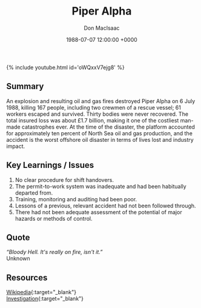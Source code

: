 ﻿---
title: Piper Alpha
author: Don MacIsaac
date: 1988-07-07 12:00:00 +0000
categories: [Accidents, Offshore]
tags: [Shift Handover, Permit to Work, Lessons Learnt]
---
{% include youtube.html id='oWQxxV7ejg8' %}
## Summary
An explosion and resulting oil and gas fires destroyed Piper Alpha on 6 July 1988, killing 167 people, including two crewmen of a rescue vessel; 61 workers escaped and survived. Thirty bodies were never recovered. The total insured loss was about £1.7 billion, making it one of the costliest man-made catastrophes ever. At the time of the disaster, the platform accounted for approximately ten percent of North Sea oil and gas production, and the accident is the worst offshore oil disaster in terms of lives lost and industry impact.


## Key Learnings / Issues
1. No clear procedure for shift handovers.
2. The permit-to-work system was inadequate and had been habitually departed from.
3. Training, monitoring and auditing had been poor.
4. Lessons of a previous, relevant accident had not been followed through.
5. There had not been adequate assessment of the potential of major hazards or methods of control.


## Quote
*“Bloody Hell. It's really on fire, isn't it.”*        \
Unknown


## Resources
[Wikipedia](https://en.wikipedia.org/wiki/Piper_Alpha){:target="_blank"}        \
[Investigation](https://www.hse.gov.uk/offshore/piper-alpha-disaster-public-inquiry.htm#){:target="_blank"}